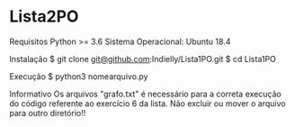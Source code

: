 # Lista2PO
Requisitos
Python >= 3.6
Sistema Operacional: Ubuntu 18.4

Instalação
$ git clone git@github.com:Indielly/Lista1PO.git
$ cd Lista1PO

Execução
$ python3 nomearquivo.py

Informativo
Os arquivos "grafo.txt"  é necessário para a correta execução do código referente ao exercício 6 da lista.
Não excluir ou mover o arquivo para outro diretório!!
